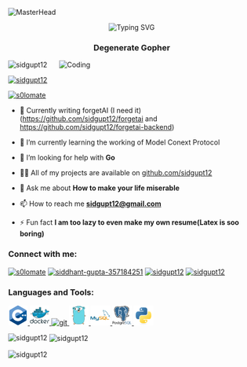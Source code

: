 ![MasterHead](https://mir-s3-cdn-cf.behance.net/project_modules/max_1200/06a22446366801.5851795421436.gif)


<p align="center">
  <img src="https://readme-typing-svg.demolab.com?font=Fira+Code&weight=500&size=30&pause=1000&color=FFFFFF&background=4A6A4E&width=600&height=50&lines=Hey✌🏻%2C+I+am+Siddhant+Gupta&center=true&vCenter=true&padding=5%3B10&borderRadius=10" alt="Typing SVG" />
</p>
<h3 align="center">Degenerate Gopher</h3>
<img align="right" alt="Coding" width="400" src="https://i.imgur.com/J6ZjzXz.gif">


<p align="left"> <img src="https://komarev.com/ghpvc/?username=sidgupt12&label=Profile%20views&color=0e75b6&style=flat" alt="sidgupt12" /> </p>

<p align="left"> <a href="https://github.com/ryo-ma/github-profile-trophy"><img src="https://github-profile-trophy.vercel.app/?username=sidgupt12" alt="sidgupt12" /></a> </p>

<p align="left"> <a href="https://twitter.com/s0lomate" target="blank"><img src="https://img.shields.io/twitter/follow/s0lomate?logo=twitter&style=for-the-badge" alt="s0lomate" /></a> </p>

- 🔭 Currently writing forgetAI (I need it) (https://github.com/sidgupt12/forgetai and https://github.com/sidgupt12/forgetai-backend)

- 🌱 I’m currently learning the working of Model Conext Protocol

- 🤝 I’m looking for help with **Go**

- 👨‍💻 All of my projects are available on [github.com/sidgupt12](github.com/sidgupt12)

- 💬 Ask me about **How to make your life miserable**

- 📫 How to reach me **sidgupt12@gmail.com**

- ⚡ Fun fact **I am too lazy to even make my own resume(Latex is soo boring)**

<h3 align="left">Connect with me:</h3>
<p align="left">
<a href="https://twitter.com/s0lomate" target="blank"><img align="center" src="https://raw.githubusercontent.com/rahuldkjain/github-profile-readme-generator/master/src/images/icons/Social/twitter.svg" alt="s0lomate" height="30" width="40" /></a>
<a href="https://linkedin.com/in/siddhant-gupta-357184251" target="blank"><img align="center" src="https://raw.githubusercontent.com/rahuldkjain/github-profile-readme-generator/master/src/images/icons/Social/linked-in-alt.svg" alt="siddhant-gupta-357184251" height="30" width="40" /></a>
<a href="https://instagram.com/sidgupt12" target="blank"><img align="center" src="https://raw.githubusercontent.com/rahuldkjain/github-profile-readme-generator/master/src/images/icons/Social/instagram.svg" alt="sidgupt12" height="30" width="40" /></a>
<a href="https://www.leetcode.com/sidgupt12" target="blank"><img align="center" src="https://raw.githubusercontent.com/rahuldkjain/github-profile-readme-generator/master/src/images/icons/Social/leet-code.svg" alt="sidgupt12" height="30" width="40" /></a>
</p>

<h3 align="left">Languages and Tools:</h3>
<p align="left"> <a href="https://www.w3schools.com/cpp/" target="_blank" rel="noreferrer"> <img src="https://raw.githubusercontent.com/devicons/devicon/master/icons/cplusplus/cplusplus-original.svg" alt="cplusplus" width="40" height="40"/> </a> <a href="https://www.docker.com/" target="_blank" rel="noreferrer"> <img src="https://raw.githubusercontent.com/devicons/devicon/master/icons/docker/docker-original-wordmark.svg" alt="docker" width="40" height="40"/> </a> <a href="https://git-scm.com/" target="_blank" rel="noreferrer"> <img src="https://www.vectorlogo.zone/logos/git-scm/git-scm-icon.svg" alt="git" width="40" height="40"/> </a> <a href="https://golang.org" target="_blank" rel="noreferrer"> <img src="https://raw.githubusercontent.com/devicons/devicon/master/icons/go/go-original.svg" alt="go" width="40" height="40"/> </a> <a href="https://www.mysql.com/" target="_blank" rel="noreferrer"> <img src="https://raw.githubusercontent.com/devicons/devicon/master/icons/mysql/mysql-original-wordmark.svg" alt="mysql" width="40" height="40"/> </a> <a href="https://www.postgresql.org" target="_blank" rel="noreferrer"> <img src="https://raw.githubusercontent.com/devicons/devicon/master/icons/postgresql/postgresql-original-wordmark.svg" alt="postgresql" width="40" height="40"/> </a> <a href="https://www.python.org" target="_blank" rel="noreferrer"> <img src="https://raw.githubusercontent.com/devicons/devicon/master/icons/python/python-original.svg" alt="python" width="40" height="40"/> </a> </p>

<p><img align="left" src="https://github-readme-stats.vercel.app/api/top-langs?username=sidgupt12&show_icons=true&locale=en&layout=compact" alt="sidgupt12" /></p>

<p>&nbsp;<img align="center" src="https://github-readme-stats.vercel.app/api?username=sidgupt12&show_icons=true&locale=en" alt="sidgupt12" /></p>

<p><img align="center" src="https://github-readme-streak-stats.herokuapp.com/?user=sidgupt12&" alt="sidgupt12" /></p>
